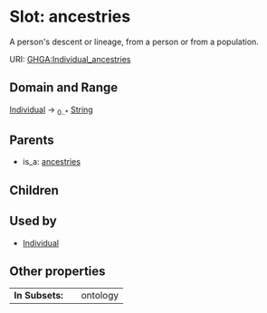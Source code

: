 
# Slot: ancestries


A person's descent or lineage, from a person or from a population.

URI: [GHGA:Individual_ancestries](https://w3id.org/GHGA/Individual_ancestries)


## Domain and Range

[Individual](Individual.md) &#8594;  <sub>0..\*</sub> [String](types/String.md)

## Parents

 *  is_a: [ancestries](ancestries.md)

## Children


## Used by

 * [Individual](Individual.md)

## Other properties

|  |  |  |
| --- | --- | --- |
| **In Subsets:** | | ontology |

